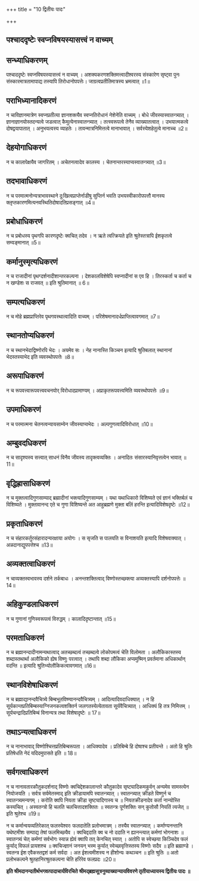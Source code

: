 +++
title = "10 द्वितीयः पादः"

+++


## पश्चाददृष्टेः स्वप्नविषयस्यासत्त्वं न वाच्यम्

## सन्ध्याधिकरणम्

पश्चाददृष्टेः स्वप्नविषयस्यासत्त्वं न वाच्यम् । अशक्यकरणशक्तिमत्त्वादीश्वरस्य संस्कारेण सृष्ट्वा पुनः संस्कारमात्रतामापाद्य तस्यापि तिरोधानोपपत्तेः। जाग्रत्वप्रतीतिमात्रस्य भ्रमत्वात् ॥1॥

## पराभिध्यानादिकरणं

न चाविज्ञानमात्रेण स्वप्नप्रतीत्या ज्ञानशक्त्यैव स्वप्नतिरोधानं नेशेनेति वाच्यम् । बोधे जीवस्यास्वातन्त्र्यात् । ज्ञानाज्ञानयोस्तदन्यत्वे जडत्वात् कैमुत्येनास्वातन्त्र्यात् । तत्स्वरूपत्वे तेनैव व्याख्यातत्वात् । उभयात्मकत्वे दोषद्वयापातात् । अनुभयत्वस्य व्याहतेः । तावन्मात्रनिमित्तत्वे मानाभावात् । सर्वस्येशहेतुत्वे मानाच्च ॥2॥

## देहयोगाधिकरणं

न च कालापेक्षयैव जागरितम् । अचेतनत्वादेव कालस्य । चेतनान्तरस्याप्यस्वातन्त्र्यात् ॥3॥

## तदभावाधिकरणं

न च परमात्मनोन्यत्राभावस्थाने दुःखित्वप्राप्तेर्नाडीषु सुप्तिर्न भवति उभयस्वीकारोपपत्तौ मानस्य क्लृप्तकारणमित्यनवस्थितिदोषादतिप्रसङ्गात् ॥4॥

## प्रबोधाधिकरणं

न च प्रबोधस्य पृथगपि कारणदृष्टेः क्वचित् तदेव । न ऋते त्वत्क्रियते इति श्रुतेस्तत्रापि ईशकृतत्वे सम्यङ्मानात् ॥5॥

## कर्मानुस्मृत्यधिकरणं

न च राजादीनां पृथग्दर्शनादीशान्तरकल्पना । देशकालविशेषेपि स्वप्नादीनां स एव हि । तिरस्कर्ता च कर्ता च न खण्डेशः स राजवत् ॥ इति श्रुतिमानात् ॥ 6॥

## सम्पत्यधिकरणं

न च मोहे ब्रह्मप्राप्तिरेव पृथगवस्थात्वादिति वाच्यम् । परिशेषमानादर्धप्राप्तित्वावगमात् ॥7॥

## स्थानतोप्यधिकरणं

न च स्थानभेदाद्विष्णोरपि भेदः । अयमेव सः । नेह नानास्ति किञ्चन इत्यादि श्रुतिबलात् स्थानानां भेदस्तस्याभेद इति व्यवस्थोपपत्तेः ॥8॥

## अरूपाधिकरणं

न च रूपवत्त्वारूपवत्त्ववचनयोर् विरोधादप्रामाण्यम् । अप्राकृतरूपवत्त्वमिति व्यवस्थोपपत्तेः ॥9॥

## उपमाधिकरणं

न च परमात्मना चेतनत्वन्यायसाम्येन जीवस्याप्यभेदः । अल्पगुणत्वादिविरोधात् ॥10॥

## अम्बुवदधिकरणं

न च सादृश्यस्य सत्त्वात् साधनं विनैव जीवस्य तादृक्त्वव्यक्तिः । अनादितः संसारस्यानिवृत्तत्वेन भावात् ॥11॥

## वृद्धिह्रासाधिकरणं

न च मुक्तत्वादिगुणसाम्याद् ब्रह्मादीनां भक्त्यादिगुणसाम्यम् । यथा यथाधिकारो विशिष्यते एवं ज्ञानं भक्तिर्बलं च विशिष्यते । मुक्तावानन्द एते च गुणा विशिष्यन्ते अत आहुब्रह्मणे मुक्ता बलिं हरन्ति इत्यादिविशेषदृष्टेः ॥12॥

## प्रकृताधिकरणं

न च संहारकर्तुरसंहारादन्यरक्षाया अयोगः । स सृजति स पालयति स विनाशयति इत्यादि विशेषवाक्यात् । अन्नदानाद्युपपत्तेश्च ॥13॥

## अव्यक्तत्वाधिकरणं

न चाव्यक्तस्वभावस्य दर्शने तर्कबाधः । अनन्तशक्तित्वाद् विष्णोस्तच्छक्त्या अव्यक्तस्यापि दर्शनोपपत्तेः ॥14॥

## अहिकुण्डलाधिकरणं

न च गुणानां गुणिस्वरूपत्वं विरुद्धम् । कालादिदृष्टान्तात् ॥15॥

## परमताधिकरणं

न च ब्रह्मानन्दादीनामन्यथात्वाद् अतच्छब्दत्वं तच्छब्दत्वे लोकोपमत्वं चेति विलोमता । अलौकिकास्तस्य शब्दास्तथार्था अलौकिको ह्येष विष्णुः परत्वात् । तथापि शब्दा लौकिका अप्यमुष्मिन् प्रवर्तमाना अधिकार्थान् वदन्ति ॥ इत्यादि श्रुतिभ्योलौकिकत्वावगमात् ॥16॥

## स्थानविशेषाधिकरणं

न च ब्रह्माद्यानन्दवैचित्र्ये बिम्बभूतविष्ण्वानन्दवैचित्र्यम् । आदित्यादिवदाधिक्यात् । न हि सूर्यकान्तप्रतिबिम्बस्याग्निजनकत्वशक्तिर्न जलगतस्येत्येतावता सूर्यवैचित्र्यात् । आधिक्यं हि तत्र निमित्तम् । सूर्यचन्द्रादिप्रतिबिम्बं विनान्यत्र तथा विशेषादृष्टेः ॥ 17॥

## तथाऽन्यत्वाधिकरणं

न च नानाभावाद् विष्णोश्चित्तप्रतिबिम्बरूपता । आधिक्यादेव । प्रतिबिम्बे हि दोषाश्च प्रतीयन्ते । अतो हि श्रुतिः प्रतिषेधति नेदं यदिदमुपासते इति ॥ 18॥

## सर्वगत्वाधिकरणं

न च नानावतारकौतुकदर्शनाद् विष्णोः क्वचिद्देशकालान्तरे कौतुकादेव सृष्ट्यादिकमकुर्वन् अन्यमेव सामस्त्येन नियोजयति । सर्वत्र सर्वमेतस्माद् इति क्रीडायामपि स्वातन्त्र्यात् । स्वातन्त्र्यात् क्रीडते विष्णुर्न च स्वातन्त्र्यमन्यगम् । करोति क्वपि नियता क्रीडा सृष्ट्यादिगास्य च ॥ नियतक्रीडनादेव कर्ता नान्योस्ति कस्यचित् । अस्वतन्त्रो हि चलति चलचित्तादशक्तितः ॥ स्वतन्त्रः पूर्णशक्तिः सन् कुतोसौ नियतिं त्यजेत् ॥ इति श्रुतेश्च ॥19॥

न च कर्मान्वयव्यतिरेकात् फलस्येश्वरः फलदातेति प्रलोभमात्रम् । तस्यैव स्वातन्त्र्यात् । कर्माण्यनन्तानि यथेष्टमीशः सम्पाद्य तेषां फलमिच्छयैव । क्वचिद्ददाति क्व च नो ददाति न ह्यानन्त्यात् कर्मणां भोगनाशः ॥ स्वातन्त्र्यं चेत् कर्मणां सर्वभोगः स्यान्न ह्येवं क्वापि तत् केनचित् स्यात् । अतोपि स स्वेच्छया किञ्चिदेव फलं कुर्याद् विफलं प्रायशश्च ॥ क्वचिज्ज्ञानं जनयन् भस्म कुर्यात् स्वेच्छावृत्तिस्तस्य विष्णोः सदैव ॥ इति ब्रह्माण्डे । स्वतन्त्र ईश एवैकस्तद्वशं कर्म सर्वदा । अत ईशत्वमीशस्य न हीशोन्यः कथञ्चन ॥ इति श्रुतिः ॥ अतो प्रलोभकल्पने श्रुतहानिरश्रुतकल्पना चेति हरिरेव फलप्रदः ॥20॥

**इति श्रीमदानन्दतीर्थभगवत्पादाचार्यविरचिते श्रीमद्ब्रह्मसूत्रनुव्याख्यान्यायविवरणे तृतीयाध्यायस्य द्वितीयः पादः ॥**


